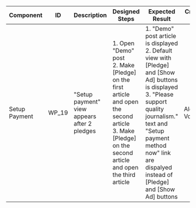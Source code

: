 Component |	ID |	Description |	Designed Steps |	Expected Result |	Created<br> By |	Last<br> Updated |
 --- | --- | --- | --- | --- | --- | --- |
 Setup Payment | WP_19 | "Setup payment" view appears after 2 pledges | 1. Open "Demo" post <br> 2. Make [Pledge] on the first article and open the second article <br> 3. Make [Pledge] on the second article and open the third article | 1. "Demo" post article is displayed <br> 2. Default view with [Pledge] and [Show Ad] buttons is displayed <br> 3. "Please support quality journalism." text and "Setup payment method now" link are dispalyed instead of [Pledge] and [Show Ad] buttons | Alexandr Vozicov | 31.05.2017
